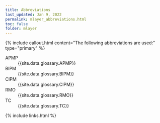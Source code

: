 ```yaml
---
title: Abbreviations
last_updated: Jan 9, 2022
permalink: mlayer_abbreviations.html
toc: false
folder: mlayer
---
```

{% include callout.html 
    content="The following abbreviations are used:" 
    type="primary" 
%}

<dl class="dl-horizontal">

<dt id="APMP">APMP</dt>
<dd>{{site.data.glossary.APMP}}</dd>

<dt id="BIPM">BIPM</dt>
<dd>{{site.data.glossary.BIPM}}</dd>

<dt id="CIPM">CIPM</dt>
<dd>{{site.data.glossary.CIPM}}</dd>

<dt id="RMO">RMO</dt>
<dd>{{site.data.glossary.RMO}}</dd>

<dt id="TC">TC</dt>
<dd>{{site.data.glossary.TC}}</dd>

</dl>

{% include links.html %}
